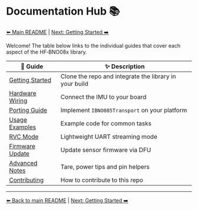 # Documentation Hub 📚

[⬅️ Main README](../README.md) | [Next: Getting Started ➡️](GettingStarted.md)

Welcome! The table below links to the individual guides that cover each aspect
of the HF‑BNO08x library.

| 📄 Guide | ✨ Description |
| --- | --- |
| [Getting Started](GettingStarted.md) | Clone the repo and integrate the library in your build |
| [Hardware Wiring](HardwareWiring.md) | Connect the IMU to your board |
| [Porting Guide](PortingGuide.md) | Implement `IBNO085Transport` on your platform |
| [Usage Examples](Examples.md) | Example code for common tasks |
| [RVC Mode](RvcMode.md) | Lightweight UART streaming mode |
| [Firmware Update](FirmwareUpdate.md) | Update sensor firmware via DFU |
| [Advanced Notes](AdvancedNotes.md) | Tare, power tips and pin helpers |
| [Contributing](Contributing.md) | How to contribute to this repo |

---

[⬅️ Back to main README](../README.md) | [Next: Getting Started ➡️](GettingStarted.md)
